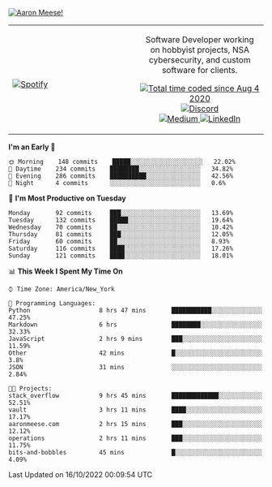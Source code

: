 [![Aaron Meese!](https://user-images.githubusercontent.com/17814535/88975338-a2aabf00-d27f-11ea-963f-8a19608716b4.png)](https://github.com/ajmeese7/readme-ascii "README ASCII")

<!-- Modified from project here: https://github.com/novatorem/novatorem -->
<table width="100%">
  <tr>
  <td width="50%">

&nbsp; <br> [![Spotify](https://ajmeese7.vercel.app/api/spotify)](https://open.spotify.com/user/ajmeese)

  </td>
  <td width="50%">
    <p align="center">
    Software Developer working on hobbyist projects, NSA cybersecurity, and custom software for clients.
    </p>
    <p align="center">
      <a href="https://wakatime.com/@f726891d-3b02-46cd-9b60-e8c59f9e2b14">
        <img src="https://wakatime.com/badge/user/f726891d-3b02-46cd-9b60-e8c59f9e2b14.svg" alt="Total time coded since Aug 4 2020" title="WakaTime" />
      </a>
      <a href="http://link.aaronmeese.com/discord">
        <img src="https://img.shields.io/badge/discord-ajmeese7%234835-369?style=flat-square&logo=discord&logoColor=white&color=purple" alt="Discord" title="Discord">
      </a>
      <br />
      <a href="https://link.aaronmeese.com/medium">
        <img src="https://img.shields.io/badge/medium-ajmeese7-1DB954?style=flat-square&logo=medium&logoColor=white" alt="Medium" title="Medium">
      </a>
      <a href="https://link.aaronmeese.com/linkedin">
        <img src="https://img.shields.io/badge/linkedIn-aaronmeese-1DB954?style=flat-square&logo=linkedin&logoColor=white&color=blue" alt="LinkedIn" title="LinkedIn">
      </a>
    </p>
  </td>

</table>

[//]: <> (The `&nbsp;` is to have Aphelion take up more space)

<!--START_SECTION:waka-->
**I'm an Early 🐤** 

```text
🌞 Morning    148 commits    █████░░░░░░░░░░░░░░░░░░░░   22.02% 
🌆 Daytime    234 commits    ████████░░░░░░░░░░░░░░░░░   34.82% 
🌃 Evening    286 commits    ██████████░░░░░░░░░░░░░░░   42.56% 
🌙 Night      4 commits      ░░░░░░░░░░░░░░░░░░░░░░░░░   0.6%

```
📅 **I'm Most Productive on Tuesday** 

```text
Monday       92 commits     ███░░░░░░░░░░░░░░░░░░░░░░   13.69% 
Tuesday      132 commits    █████░░░░░░░░░░░░░░░░░░░░   19.64% 
Wednesday    70 commits     ██░░░░░░░░░░░░░░░░░░░░░░░   10.42% 
Thursday     81 commits     ███░░░░░░░░░░░░░░░░░░░░░░   12.05% 
Friday       60 commits     ██░░░░░░░░░░░░░░░░░░░░░░░   8.93% 
Saturday     116 commits    ████░░░░░░░░░░░░░░░░░░░░░   17.26% 
Sunday       121 commits    ████░░░░░░░░░░░░░░░░░░░░░   18.01%

```


📊 **This Week I Spent My Time On** 

```text
⌚︎ Time Zone: America/New_York

💬 Programming Languages: 
Python                   8 hrs 47 mins       ███████████░░░░░░░░░░░░░░   47.25% 
Markdown                 6 hrs               ████████░░░░░░░░░░░░░░░░░   32.33% 
JavaScript               2 hrs 9 mins        ███░░░░░░░░░░░░░░░░░░░░░░   11.59% 
Other                    42 mins             █░░░░░░░░░░░░░░░░░░░░░░░░   3.8% 
JSON                     31 mins             ░░░░░░░░░░░░░░░░░░░░░░░░░   2.84%

🐱‍💻 Projects: 
stack_overflow           9 hrs 45 mins       █████████████░░░░░░░░░░░░   52.51% 
vault                    3 hrs 11 mins       ████░░░░░░░░░░░░░░░░░░░░░   17.17% 
aaronmeese.com           2 hrs 15 mins       ███░░░░░░░░░░░░░░░░░░░░░░   12.12% 
operations               2 hrs 11 mins       ███░░░░░░░░░░░░░░░░░░░░░░   11.75% 
bits-and-bobbles         45 mins             █░░░░░░░░░░░░░░░░░░░░░░░░   4.09%

```


 Last Updated on 16/10/2022 00:09:54 UTC
<!--END_SECTION:waka-->
